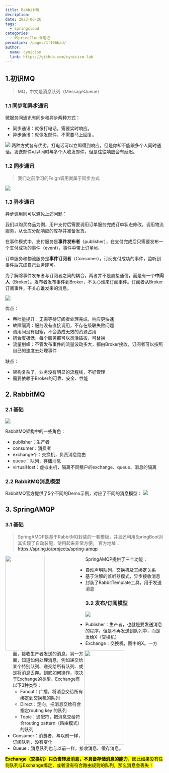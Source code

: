 ```yaml
---
title: RabbitMQ
decription: 
date: 2023-06-26
tags: 
  - springcloud
categories: 
  - 《SpringCloud》笔记
permalink: /pages/1f196bad/
author: 
  name: cynicism
  link: https://github.com/cynicism-lab
---
```

## 1.初识MQ
>MQ，中文是消息队列（MessageQueue）
### 1.1 同步和异步通讯
微服务间通讯有同步和异步两种方式：
- 同步通讯：就像打电话，需要实时响应。
- 异步通讯：就像发邮件，不需要马上回复。

![](https://cdn.jsdelivr.net/gh/Cynicism-lab/MyResource@gh-pages/image/image-20210717161939695.281uzz68tbgg.webp)
两种方式各有优劣，打电话可以立即得到响应，但是你却不能跟多个人同时通话。发送邮件可以同时与多个人收发邮件，但是往往响应会有延迟。

### 1.2 同步通讯
>我们之前学习的Feign调用就属于同步方式

![](https://cdn.jsdelivr.net/gh/Cynicism-lab/MyResource@gh-pages/image/image-20210717162004285.2uewi0ng65vk.webp)

### 1.3 异步通讯
异步调用则可以避免上述问题：

我们以购买商品为例，用户支付后需要调用订单服务完成订单状态修改，调用物流服务，从仓库分配响应的库存并准备发货。

在事件模式中，支付服务是**事件发布者**（publisher），在支付完成后只需要发布一个支付成功的事件（event），事件中带上订单id。

订单服务和物流服务是**事件订阅者**（Consumer），订阅支付成功的事件，监听到事件后完成自己业务即可。



为了解除事件发布者与订阅者之间的耦合，两者并不是直接通信，而是有一个**中间人**（Broker）。发布者发布事件到Broker，不关心谁来订阅事件。订阅者从Broker订阅事件，不关心谁发来的消息。

![](https://cdn.jsdelivr.net/gh/Cynicism-lab/MyResource@gh-pages/image/image-20210422095356088.2a8j7ui14lkw.webp)

优点：
- 吞吐量提升：无需等待订阅者处理完成，响应更快速
- 故障隔离：服务没有直接调用，不存在级联失败问题
- 调用间没有阻塞，不会造成无效的资源占用
- 耦合度极低，每个服务都可以灵活插拔，可替换
- 流量削峰：不管发布事件的流量波动多大，都由Broker接收，订阅者可以按照自己的速度去处理事件

缺点：
- 架构复杂了，业务没有明显的流程线，不好管理
- 需要依赖于Broker的可靠、安全、性能

## 2. RabbitMQ
### 2.1 基础
![](https://cdn.jsdelivr.net/gh/Cynicism-lab/MyResource@gh-pages/image/image-20210717162752376.1gel4o819qf4.webp)

RabbitMQ架构中的一些角色：
- publisher：生产者
- consumer：消费者
- exchange个：交换机，负责消息路由
- queue：队列，存储消息
- virtualHost：虚拟主机，隔离不同租户的exchange、queue、消息的隔离

### 2.2 RabbitMQ消息模型
RabbitMQ官方提供了5个不同的Demo示例，对应了不同的消息模型：
![](https://cdn.jsdelivr.net/gh/Cynicism-lab/MyResource@gh-pages/image/image-20210717163332646.2gb0wzrsk8u8.webp)

## 3. SpringAMQP
### 3.1 基础
>SpringAMQP是基于RabbitMQ封装的一套模板，并且还利用SpringBoot对其实现了自动装配，使用起来非常方便。
>官方地址：https://spring.io/projects/spring-amqp

<img align=left width=50% height=300px src= https://cdn.jsdelivr.net/gh/Cynicism-lab/MyResource@gh-pages/image/image-20210717164024967.6ad6y4iph85c.webp>
<img align=right width=50% height=300px src= https://cdn.jsdelivr.net/gh/Cynicism-lab/MyResource@gh-pages/image/image-20210717164038678.32zooxrlbp1c.webp>

SpringAMQP提供了三个功能：
- 自动声明队列、交换机及其绑定关系
- 基于注解的监听器模式，异步接收消息
- 封装了RabbitTemplate工具，用于发送消息 

### 3.2 发布/订阅模型
![](https://cdn.jsdelivr.net/gh/Cynicism-lab/MyResource@gh-pages/image/image-20210717165309625.2qtwxrqcsse8.webp)

- Publisher：生产者，也就是要发送消息的程序，但是不再发送到队列中，而是发给X（交换机）
- Exchange：交换机，图中的X。一方面，接收生产者发送的消息。另一方面，知道如何处理消息，例如递交给某个特别队列、递交给所有队列、或是将消息丢弃。到底如何操作，取决于Exchange的类型。Exchange有以下3种类型：
  - Fanout：广播，将消息交给所有绑定到交换机的队列
  - Direct：定向，把消息交给符合指定routing key 的队列
  - Topic：通配符，把消息交给符合routing pattern（路由模式） 的队列
- Consumer：消费者，与以前一样，订阅队列，没有变化
- Queue：消息队列也与以前一样，接收消息、缓存消息。

<mark>**Exchange（交换机）只负责转发消息，不具备存储消息的能力**，因此如果没有任何队列与Exchange绑定，或者没有符合路由规则的队列，那么消息会丢失！</mark>




